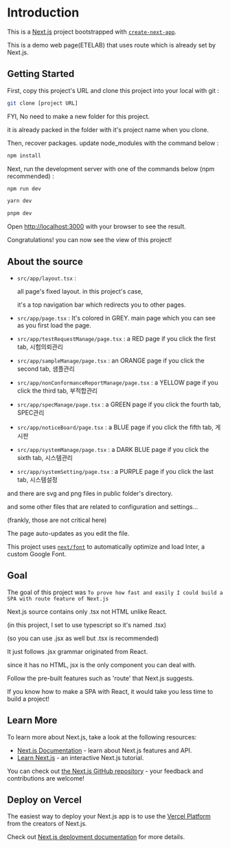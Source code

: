 # Introduction

This is a [Next.js](https://nextjs.org/) project bootstrapped with [`create-next-app`](https://github.com/vercel/next.js/tree/canary/packages/create-next-app).

This is a demo web page(ETELAB) that uses route which is already set by Next.js.


## Getting Started

First, copy this project's URL and clone this project into your local with git :

```bash
git clone [project URL]
```

FYI, No need to make a new folder for this project. 

it is already packed in the folder with it's project name when you clone.

Then, recover packages. update node_modules with the command below :

```bash
npm install
```

Next, run the development server with one of the commands below (npm recommended) :

```bash
npm run dev
```

```bash
yarn dev
```

```bash
pnpm dev
```

Open [http://localhost:3000](http://localhost:3000) with your browser to see the result.

Congratulations! you can now see the view of this project! 

## About the source

- `src/app/layout.tsx` : 
    
    all page's fixed layout. in this project's case, 

    it's a top navigation bar which redirects you to other pages.

- `src/app/page.tsx` : It's colored in GREY. main page which you can see as you first load the page. 

- `src/app/testRequestManage/page.tsx` : a RED page if you click the first tab, 시험의뢰관리

- `src/app/sampleManage/page.tsx` : an ORANGE page if you click the second tab, 샘플관리

- `src/app/nonConformanceReportManage/page.tsx` : a YELLOW page if you click the third tab, 부적합관리

- `src/app/specManage/page.tsx` : a GREEN page if you click the fourth tab, SPEC관리

- `src/app/noticeBoard/page.tsx` : a BLUE page if you click the fifth tab, 게시판

- `src/app/systemManage/page.tsx` : a DARK BLUE page if you click the sixth tab, 시스템관리

- `src/app/systemSetting/page.tsx` : a PURPLE page if you click the last tab, 시스템설정

and there are svg and png files in public folder's directory.

and some other files that are related to configuration and settings...

(frankly, those are not critical here)

The page auto-updates as you edit the file.

This project uses [`next/font`](https://nextjs.org/docs/basic-features/font-optimization) to automatically optimize and load Inter, a custom Google Font.

## Goal

The goal of this project was `To prove how fast and easily I could build a SPA with route feature of Next.js`

Next.js source contains only .tsx not HTML unlike React.

(in this project, I set to use typescript so it's named .tsx)

(so you can use .jsx as well but .tsx is recommended)

It just follows .jsx grammar originated from React.

since it has no HTML, jsx is the only component you can deal with.

Follow the pre-built features such as 'route' that Next.js suggests.

If you know how to make a SPA with React, it would take you less time to build a project!

## Learn More

To learn more about Next.js, take a look at the following resources:

- [Next.js Documentation](https://nextjs.org/docs) - learn about Next.js features and API.
- [Learn Next.js](https://nextjs.org/learn) - an interactive Next.js tutorial.

You can check out [the Next.js GitHub repository](https://github.com/vercel/next.js/) - your feedback and contributions are welcome!

## Deploy on Vercel

The easiest way to deploy your Next.js app is to use the [Vercel Platform](https://vercel.com/new?utm_medium=default-template&filter=next.js&utm_source=create-next-app&utm_campaign=create-next-app-readme) from the creators of Next.js.

Check out [Next.js deployment documentation](https://nextjs.org/docs/deployment) for more details.
